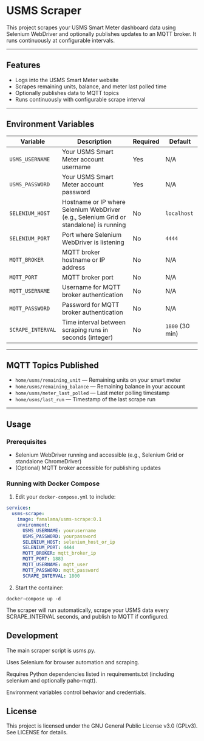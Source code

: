 # USMS Scraper

This project scrapes your USMS Smart Meter dashboard data using Selenium WebDriver and optionally publishes updates to an MQTT broker. It runs continuously at configurable intervals.

---

## Features

- Logs into the USMS Smart Meter website  
- Scrapes remaining units, balance, and meter last polled time  
- Optionally publishes data to MQTT topics  
- Runs continuously with configurable scrape interval  

---

## Environment Variables

| Variable         | Description                                                                                     | Required | Default       |
|------------------|-------------------------------------------------------------------------------------------------|----------|---------------|
| `USMS_USERNAME`  | Your USMS Smart Meter account username                                                         | Yes      | N/A           |
| `USMS_PASSWORD`  | Your USMS Smart Meter account password                                                         | Yes      | N/A           |
| `SELENIUM_HOST`  | Hostname or IP where Selenium WebDriver (e.g., Selenium Grid or standalone) is running          | No       | `localhost`   |
| `SELENIUM_PORT`  | Port where Selenium WebDriver is listening                                                     | No       | `4444`        |
| `MQTT_BROKER`    | MQTT broker hostname or IP address                                                             | No       | N/A           |
| `MQTT_PORT`      | MQTT broker port                                                                               | No       | N/A           |
| `MQTT_USERNAME`  | Username for MQTT broker authentication                                                        | No       | N/A           |
| `MQTT_PASSWORD`  | Password for MQTT broker authentication                                                        | No       | N/A           |
| `SCRAPE_INTERVAL`| Time interval between scraping runs in seconds (integer)                                      | No       | `1800` (30 min)|

---

## MQTT Topics Published

- `home/usms/remaining_unit` — Remaining units on your smart meter  
- `home/usms/remaining_balance` — Remaining balance in your account  
- `home/usms/meter_last_polled` — Last meter polling timestamp  
- `home/usms/last_run` — Timestamp of the last scrape run  

---

## Usage

### Prerequisites

- Selenium WebDriver running and accessible (e.g., Selenium Grid or standalone ChromeDriver)  
- (Optional) MQTT broker accessible for publishing updates  

### Running with Docker Compose

1. Edit your `docker-compose.yml` to include:

```yaml
services:
  usms-scrape:
    image: famalama/usms-scrape:0.1
    environment:
      USMS_USERNAME: yourusername
      USMS_PASSWORD: yourpassword
      SELENIUM_HOST: selenium_host_or_ip
      SELENIUM_PORT: 4444
      MQTT_BROKER: mqtt_broker_ip
      MQTT_PORT: 1883
      MQTT_USERNAME: mqtt_user
      MQTT_PASSWORD: mqtt_password
      SCRAPE_INTERVAL: 1800
```


2. Start the container:

```docker-compose up -d```

The scraper will run automatically, scrape your USMS data every SCRAPE_INTERVAL seconds, and publish to MQTT if configured.

## Development

The main scraper script is usms.py.

Uses Selenium for browser automation and scraping. 

Requires Python dependencies listed in requirements.txt (including selenium and optionally paho-mqtt). 

Environment variables control behavior and credentials.

## License

This project is licensed under the GNU General Public License v3.0 (GPLv3). See LICENSE for details.
